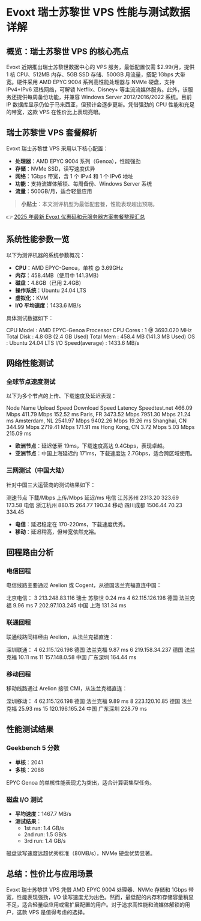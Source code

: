 # Evoxt 瑞士苏黎世 VPS 性能与测试数据详解

## 概览：瑞士苏黎世 VPS 的核心亮点

Evoxt 近期推出瑞士苏黎世数据中心的 VPS 服务，最低配置仅需 $2.99/月，提供 1 核 CPU、512MB 内存、5GB SSD 存储、500GB 月流量，搭配 1Gbps 大带宽。硬件采用 AMD EPYC 9004 系列高性能处理器与 NVMe 硬盘，支持 IPv4+IPv6 双栈网络，可解锁 Netflix、Disney+ 等主流流媒体服务。此外，该服务还提供每周备份功能，并兼容 Windows Server 2012/2016/2022 系统。目前 IP 数据库显示仍位于马来西亚，但预计会逐步更新。凭借强劲的 CPU 性能和充足的带宽，这款 VPS 在性价比上表现亮眼。

## 瑞士苏黎世 VPS 套餐解析

Evoxt 瑞士苏黎世 VPS 采用以下核心配置：

- **处理器**：AMD EPYC 9004 系列（Genoa），性能强劲
- **存储**：NVMe SSD，读写速度优异
- **网络**：1Gbps 带宽，含 1 个 IPv4 和 1 个 IPv6 地址
- **功能**：支持流媒体解锁、每周备份、Windows Server 系统
- **流量**：500GB/月，适合轻量应用

> **小贴士**：本文测评机型为最低配套餐，性能表现超出预期。

👉 [2025 年最新 Evoxt 优惠码和云服务器方案套餐整理汇总](https://bit.ly/evoxt)

## 系统性能参数一览

以下为测评机器的系统参数概况：

- **CPU**：AMD EPYC-Genoa，单核 @ 3.69GHz
- **内存**：458.4MB（使用中 141.3MB）
- **磁盘**：4.8GB（已用 2.4GB）
- **操作系统**：Ubuntu 24.04 LTS
- **虚拟化**：KVM
- **I/O 平均速度**：1433.6 MB/s

具体测试数据如下：

CPU Model          : AMD EPYC-Genoa Processor
CPU Cores          : 1 @ 3693.020 MHz
Total Disk         : 4.8 GB (2.4 GB Used)
Total Mem          : 458.4 MB (141.3 MB Used)
OS                 : Ubuntu 24.04 LTS
I/O Speed(average) : 1433.6 MB/s

## 网络性能测试

### 全球节点速度测试

以下为多个节点的上传、下载速度及延迟表现：

Node Name        Upload Speed   Download Speed   Latency
Speedtest.net    466.09 Mbps     411.79 Mbps      152.52 ms
Paris, FR        3473.52 Mbps    7951.30 Mbps     21.24 ms
Amsterdam, NL    2541.97 Mbps    9402.26 Mbps     19.26 ms
Shanghai, CN     344.99 Mbps     2719.41 Mbps     171.91 ms
Hong Kong, CN    3.72 Mbps       5.03 Mbps        215.09 ms

- **欧洲节点**：延迟低至 19ms，下载速度高达 9.4Gbps，表现卓越。
- **亚洲节点**：中国上海延迟约 171ms，下载速度达 2.7Gbps，适合跨区域使用。

### 三网测试（中国大陆）

针对中国三大运营商的测试结果如下：

测速节点         下载/Mbps   上传/Mbps   延迟/ms
电信 江苏苏州    2313.20     323.69      173.58
电信 浙江杭州    880.15      264.77      190.34
移动 四川成都    1506.44     70.23       334.45

- **电信**：延迟稳定在 170-220ms，下载速度优秀。
- **移动**：延迟稍高，但带宽依然充裕。

## 回程路由分析

### 电信回程

电信线路主要通过 Arelion 或 Cogent，从德国法兰克福直连中国：

北京电信：
3   213.248.83.116  瑞士 苏黎世  0.24 ms
4   62.115.126.198  德国 法兰克福  9.96 ms
7   202.97.103.245  中国 上海   131.34 ms

### 联通回程

联通线路同样经由 Arelion，从法兰克福直连：

深圳联通：
4   62.115.126.198  德国 法兰克福  9.87 ms
6   219.158.34.237  德国 法兰克福  10.11 ms
11  157.148.0.58    中国 广东深圳  164.44 ms

### 移动回程

移动线路通过 Arelion 接驳 CMI，从法兰克福直连：

深圳移动：
4   62.115.126.198  德国 法兰克福  9.89 ms
8   223.120.10.85   德国 法兰克福  25.93 ms
15  120.196.165.24  中国 广东深圳  228.79 ms

## 性能测试结果

### Geekbench 5 分数

- **单核**：2041
- **多核**：2088

EPYC Genoa 的单核性能表现尤为突出，适合计算密集型任务。

### 磁盘 I/O 测试

- **平均速度**：1467.7 MB/s
- **测试结果**：
  - 1st run: 1.4 GB/s
  - 2nd run: 1.5 GB/s
  - 3rd run: 1.4 GB/s

磁盘读写速度远超优秀标准（80MB/s），NVMe 硬盘优势显著。

## 总结：性价比与应用场景

Evoxt 瑞士苏黎世 VPS 凭借 AMD EPYC 9004 处理器、NVMe 存储和 1Gbps 带宽，性能表现强劲，I/O 读写速度尤为出色。然而，最低配的内存和存储容量稍显不足，适合轻量级应用或需扩展配置的用户。对于追求高性能和流媒体解锁的用户，这款 VPS 是值得考虑的选择。